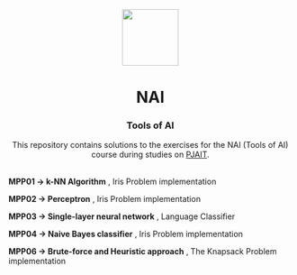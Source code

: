 <div align="center">

<img src="https://encrypted-tbn0.gstatic.com/images?q=tbn:ANd9GcRwe93aIWFlx8Yd4u01hO173tsxUejxVErmkg&s" width="100">

# NAI
### Tools of AI
This repository contains solutions to the exercises for the NAI (Tools of AI) course during studies on [PJAIT](https://pja.edu.pl/).
<br></br>
<div align="left">
  
**MPP01 -> k-NN Algorithm** , Iris Problem implementation

**MPP02 -> Perceptron** , Iris Problem implementation

**MPP03 -> Single-layer neural network** , Language Classifier

**MPP04 -> Naive Bayes classifier** , Iris Problem implementation

**MPP06 -> Brute-force and Heuristic approach** , The Knapsack Problem implementation

</div>
